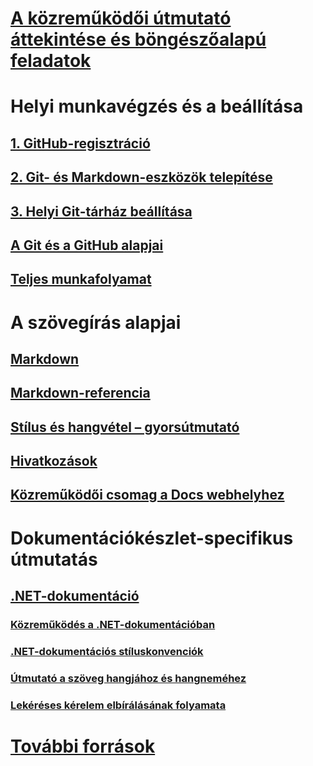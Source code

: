 # [A közreműködői útmutató áttekintése és böngészőalapú feladatok](index.md)
# Helyi munkavégzés és a beállítása
## [1. GitHub-regisztráció](get-started-setup-github.md)
## [2. Git- és Markdown-eszközök telepítése](get-started-setup-tools.md)
## [3. Helyi Git-tárház beállítása](get-started-setup-local.md)
## [A Git és a GitHub alapjai](git-github-fundamentals.md)
## [Teljes munkafolyamat](how-to-write-workflows-major.md)
# A szövegírás alapjai
## [Markdown](how-to-write-use-markdown.md)
## [Markdown-referencia](markdown-reference.md)
## [Stílus és hangvétel – gyorsútmutató](style-quick-start.md)
## [Hivatkozások](how-to-write-links.md)
## [Közreműködői csomag a Docs webhelyhez](how-to-write-docs-auth-pack.md)
# Dokumentációkészlet-specifikus útmutatás
## [.NET-dokumentáció](dotnet-contribute.md)
### [Közreműködés a .NET-dokumentációban](dotnet-contribute-process.md)
### [.NET-dokumentációs stíluskonvenciók](dotnet-style-guide.md)
### [Útmutató a szöveg hangjához és hangneméhez](dotnet-voice-tone.md)
### [Lekéréses kérelem elbírálásának folyamata](dotnet-pr-review.md)
# [További források](additional-resources.md)

<!--
## Creating new content

   <!--
     This page introduces the process to work locally on
     your own machine, following github flow.

     Content will be taken from the last two sections of
     how-to-contribute.md (writing new samples, and creating new content)
     and the how-to-write-workflows-major.md)
### Setup and clone source

   <!--
      This page will guide folks through the setup process
      through cloning the repo.

      It will have condensed versions of get-started-setup-github,
      get-started-setup-tools, and get-started-setup-local.
      
### Git and GitHub essentials

   <!--
      Explain the basics of Git and GitHub, and the GitHub flow
      process.

      Much, or all of this will be from full-workflow, and git-github-fundamentals

      The full list of repos probably doesn't belong here.
### Contribute new topics
   <!--
     Primarily new content, but will include the content from the
     how-to-write-use-markdown, style-quick-start and how-to-write-links

     Process content will also be taken from how-to-contribute.
#### Content types
#### Markdown resources
#### Tone, voice, and style

### Contribute new samples

   <!--
     Primarily new content, with some taken from how-to-contribute.

     This will also point to repo-specific guidance for samples.

     We have an important decision to make here: This contributing guide
     can contain the union of all code style rules for all different languages
     and frameworks, or it can contain the intersection (code samples must
     compile and run).

     I'm in favor of the former: Everyone writing Python should follow the Python
     guidance; everyone writing C# should follow the C# rules. Those should be
     consistent regardless of project team.

## List of documentation repositories -->

   <!--
     This will take the list of repos from git-github-fundamentals
     for the public repositories.

     Open question: How to keep this up to date?
   -->
